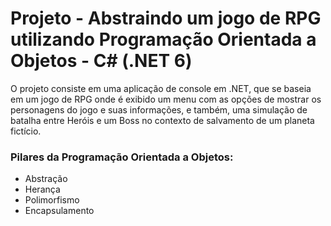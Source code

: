# Projeto - Abstraindo um jogo de RPG utilizando Programação Orientada a Objetos - C# (.NET 6) 

O projeto consiste em uma aplicação de console em .NET, que se baseia em um jogo de RPG onde é exibido um menu com as opções de mostrar os personagens do jogo e suas informações, e também, uma simulação de batalha entre Heróis e um Boss no contexto de salvamento de um planeta fictício. 

### Pilares da Programação Orientada a Objetos:

- Abstração
- Herança
- Polimorfismo
- Encapsulamento